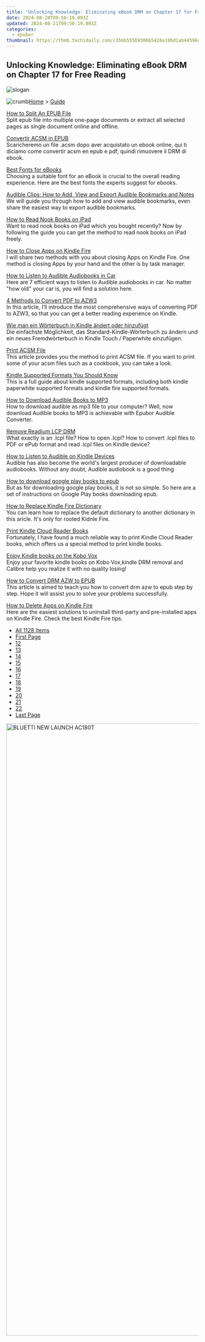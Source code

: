 ```yaml
---
title: "Unlocking Knowledge: Eliminating eBook DRM on Chapter 17 for Free Reading"
date: 2024-08-20T09:50:19.093Z
updated: 2024-08-21T09:50:19.093Z
categories:
  - epubor
thumbnail: https://thmb.techidaily.com/c35bb55569306b5428a10bd1ab44596d5c722993db7a19d5db6d527a1da8e1b4.png
---
```


## Unlocking Knowledge: Eliminating eBook DRM on Chapter 17 for Free Reading

![slogan](http://www.epubor.com/images/guide-banner-word.png)

![crumb](http://www.epubor.com/images/ol_home.png)[Home](https://tools.techidaily.com/epubor/products/) \> [Guide](https://tools.techidaily.com/epubor/products/)

[How to Split An EPUB File](https://tools.techidaily.com/epubor/products/)  
 Split epub file into multiple one-page documents or extract all selected pages as single document online and offline. 

[Convertir ACSM in EPUB](https://tools.techidaily.com/epubor/products/)  
 Scaricheremo un file .acsm dopo aver acquistato un ebook online, qui ti diciamo come convertir acsm en epub e pdf, quindi rimuovere il DRM di ebook.

[Best Fonts for eBooks](https://tools.techidaily.com/epubor/products/)  
 Choosing a suitable font for an eBook is crucial to the overall reading experience. Here are the best fonts the experts suggest for ebooks.

[Audible Clips: How to Add, View and Export Audible Bookmarks and Notes](https://tools.techidaily.com/epubor/products/)  
 We will guide you through how to add and view audible bookmarks, even share the easiest way to export audible bookmarks.

[How to Read Nook Books on iPad](https://tools.techidaily.com/epubor/products/)  
 Want to read nook books on iPad which you bought recently? Now by following the guide you can get the method to read nook books on iPad freely.

[How to Close Apps on Kindle Fire](https://tools.techidaily.com/epubor/products/)  
 I will share two methods with you about closing Apps on Kindle Fire. One method is closing Apps by your hand and the other is by task manager. 

[How to Listen to Audible Audiobooks in Car](https://tools.techidaily.com/epubor/products/)  
 Here are 7 efficient ways to listen to Audible audiobooks in car. No matter "how old" your car is, you will find a solution here.

[4 Methods to Convert PDF to AZW3](https://tools.techidaily.com/epubor/products/)  
 In this article, I’ll introduce the most comprehensive ways of converting PDF to AZW3, so that you can get a better reading experience on Kindle.

[Wie man ein Wörterbuch in Kindle ändert oder hinzufügt](https://tools.techidaily.com/epubor/products/)  
 Die einfachste Möglichkeit, das Standard-Kindle-Wörterbuch zu ändern und ein neues Fremdwörterbuch in Kindle Touch / Paperwhite einzufügen.

[Print ACSM File](https://tools.techidaily.com/epubor/products/)  
 This article provides you the method to print ACSM file. If you want to print some of your acsm files such as a cookbook, you can take a look.

[Kindle Supported Formats You Should Know](https://tools.techidaily.com/epubor/products/)  
 This is a full guide about kindle supported formats, including both kindle paperwhite supported formats and kindle fire supported formats.

[How to Download Audible Books to MP3](https://tools.techidaily.com/epubor/products/)  
 How to download audible as mp3 file to your computer? Well, now download Audible books to MP3 is achievable with Epubor Audible Converter.

[Remove Readium LCP DRM](https://tools.techidaily.com/epubor/products/)  
 What exactly is an .lcpl file? How to open .lcpl? How to convert .lcpl files to PDF or ePub format and read .lcpl files on Kindle device?

[How to Listen to Audible on Kindle Devices](https://tools.techidaily.com/epubor/products/)  
 Audible has also become the world's largest producer of downloadable audiobooks. Without any doubt, Audible audiobook is a good thing

[How to download google play books to epub](https://tools.techidaily.com/epubor/products/)  
 But as for downloading google play books, it is not so simple. So here are a set of instructions on Google Play books downloading epub.

[How to Replace Kindle Fire Dictionary](https://tools.techidaily.com/epubor/products/)  
 You can learn how to replace the default dictionary to another dictionary in this aricle. It's only for rooted Kidnle Fire.

[Print Kindle Cloud Reader Books](https://tools.techidaily.com/epubor/reader/)  
 Fortunately, I have found a much reliable way to print Kindle Cloud Reader books, which offers us a special method to print kindle books.

[Enjoy Kindle books on the Kobo Vox](https://tools.techidaily.com/epubor/products/)  
 Enjoy your favorite kindle books on Kobo Vox,kindle DRM removal and Calibre help you realize it with no quality losing!

[How to Convert DRM AZW to EPUB](https://tools.techidaily.com/epubor/products/)  
 This article is aimed to teach you how to convert drm azw to epub step by step. Hope it will assist you to solve your problems successfully.

[How to Delete Apps on Kindle Fire](https://tools.techidaily.com/epubor/products/)  
 Here are the easiest solutions to uninstall third-party and pre-installed apps on Kindle Fire. Check the best Kindle Fire tips.

* [All 1128 Items](https://tools.techidaily.com/epubor/products/)
* [First Page](https://tools.techidaily.com/epubor/products/)
* [12](https://tools.techidaily.com/epubor/products/)
* [13](https://tools.techidaily.com/epubor/products/)
* [14](https://tools.techidaily.com/epubor/products/)
* [15](https://tools.techidaily.com/epubor/products/)
* [16](https://tools.techidaily.com/epubor/products/)
* [17](https://tools.techidaily.com/epubor/products/)
* [18](https://tools.techidaily.com/epubor/products/)
* [19](https://tools.techidaily.com/epubor/products/)
* [20](https://tools.techidaily.com/epubor/products/)
* [21](https://tools.techidaily.com/epubor/products/)
* [22](https://tools.techidaily.com/epubor/products/)
* [Last Page](https://tools.techidaily.com/epubor/products/)

<ins class="adsbygoogle"
     style="display:block"
     data-ad-format="autorelaxed"
     data-ad-client="ca-pub-7571918770474297"
     data-ad-slot="1223367746"></ins>



<ins class="adsbygoogle"
     style="display:block"
     data-ad-client="ca-pub-7571918770474297"
     data-ad-slot="8358498916"
     data-ad-format="auto"
     data-full-width-responsive="true"></ins>

<!-- affiliate ads begin -->
<a href="https://bluettieu.pxf.io/c/5597632/2042323/17091" target="_top" id="2042323"><img src="//a.impactradius-go.com/display-ad/17091-2042323" border="0" alt="BLUETTI NEW LAUNCH AC180T" width="3840" height="1600"/></a><img height="0" width="0" src="https://imp.pxf.io/i/5597632/2042323/17091" style="position:absolute;visibility:hidden;" border="0" />
<!-- affiliate ads end -->
